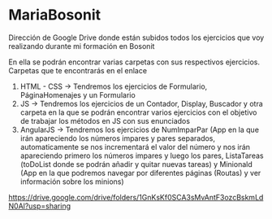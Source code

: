 # MariaBosonit

Dirección de Google Drive donde están subidos todos los ejercicios que voy realizando durante mi formación en Bosonit

En ella se podrán encontrar varias carpetas con sus respectivos ejercicios. Carpetas que te encontrarás en el enlace
  1. HTML - CSS -> Tendremos los ejercicios de Formulario, PáginaHomenajes y un Formulario
  2. JS -> Tendremos los ejercicios de un Contador, Display, Buscador y otra carpeta en la que se podrán encontrar varios ejercicios con el 
    objetivo de trabajar los métodos en JS con sus enunciados
  3. AngularJS -> Tendremos los ejercicios de NumImparPar (App en la que irán apareciendo los números impares y pares separados, automaticamente se nos incrementará el valor del número
   y nos irán apareciendo primero los números impares y luego los pares, ListaTareas (toDoList donde se podrán añadir y quitar nuevas tareas)
   y Minionald (App en la que podremos navegar por diferentes páginas (Routas) y ver información sobre los minions) 

https://drive.google.com/drive/folders/1GnKsKf0SCA3sMvAntF3ozcBskmLdN0Al?usp=sharing


